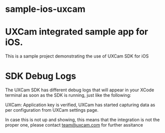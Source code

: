 # sample-ios-uxcam

# UXCam integrated sample app for iOS.
This is a sample project demonstrating the use of UXCam SDK for iOS

# SDK Debug Logs

The UXCam SDK has different debug logs that will appear in your XCode terminal as soon as the SDK is running, just like the following: 

UXCam: Application key is verified, UXCam has started capturing data as per configuration from UXCam settings page.

In case this is not up and showing, this means that the integration is not the proper one, please contact team@uxcam.com for further assitance
